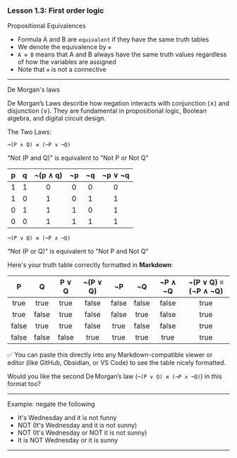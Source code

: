 ### Lesson 1.3: First order logic

Propositional Equivalences

- Formula A and B are `equivalent` if they have the same truth tables
- We denote the equivalence by `≡`
- `A ≡ B` means that A and B always have the same truth values regardless of how the variables are assigned
- Note that `≡` is not a connective

---

De Morgan's laws

De Morgan’s Laws describe how negation interacts with conjunction (∧) and disjunction (∨).
They are fundamental in propositional logic, Boolean algebra, and digital circuit design.

The Two Laws:

`¬(P ∧ Q) ≡ (¬P ∨ ¬Q)`

"Not (P and Q)" is equivalent to "Not P or Not Q"

| p | q | ¬(p ∧ q) | ¬p | ¬q | ¬p ∨ ¬q |
|:-:|:-:|:--------:|:--:|:--:|:--------:|
| 1 | 1 |    0     |  0 |  0 |    0     |
| 1 | 0 |    1     |  0 |  1 |    1     |
| 0 | 1 |    1     |  1 |  0 |    1     |
| 0 | 0 |    1     |  1 |  1 |    1     |



`¬(P ∨ Q) ≡ (¬P ∧ ¬Q)`

"Not (P or Q)" is equivalent to "Not P and Not Q"

Here's your truth table correctly formatted in **Markdown**:

|   P   |   Q   | P ∨ Q | ¬(P ∨ Q) |  ¬P   |  ¬Q   | ¬P ∧ ¬Q | ¬(P ∨ Q) ≡ (¬P ∧ ¬Q) |
|:-----:|:-----:|:-----:|:--------:|:-----:|:-----:|:--------:|:------------------------:|
| true  | true  | true  |  false   | false | false |  false   |          true            |
| true  | false | true  |  false   | false | true  |  false   |          true            |
| false | true  | true  |  false   | true  | false |  false   |          true            |
| false | false | false |  true    | true  | true  |  true    |          true            |



✅ You can paste this directly into any Markdown-compatible viewer or editor (like GitHub, Obsidian, or VS Code) to see the table nicely formatted.

Would you like the second De Morgan’s law (`¬(P ∨ Q) ≡ (¬P ∧ ¬Q)`) in this format too?


---- 

Example: negate the following

- It's Wednesday and it is not funny
- NOT (It's Wednesday and it is not sunny)
- NOT (It's Wednesday or NOT it is not sunny)
- It is NOT Wednesday or it is sunny

----
